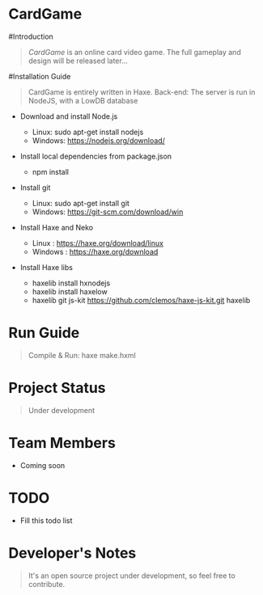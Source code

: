 CardGame
=====================

#Introduction

> *CardGame* is an online card video game. The full gameplay and design will be released later...

#Installation Guide

> CardGame is entirely written in Haxe.
> Back-end: The server is run in NodeJS, with a LowDB database

* Download and install Node.js
	* Linux: sudo apt-get install nodejs
	* Windows: https://nodejs.org/download/

* Install local dependencies from package.json
	* npm install

* Install git
	* Linux: sudo apt-get install git
	* Windows: https://git-scm.com/download/win

* Install Haxe and Neko
	* Linux : https://haxe.org/download/linux
	* Windows : https://haxe.org/download

* Install Haxe libs
	* haxelib install hxnodejs
	* haxelib install haxelow
	* haxelib git js-kit https://github.com/clemos/haxe-js-kit.git haxelib 

# Run Guide

  > Compile & Run: haxe make.hxml


# Project Status

> Under development


# Team Members

* Coming soon


# TODO

* Fill this todo list

# Developer's Notes

> It's an open source project under development, so feel free to contribute.

